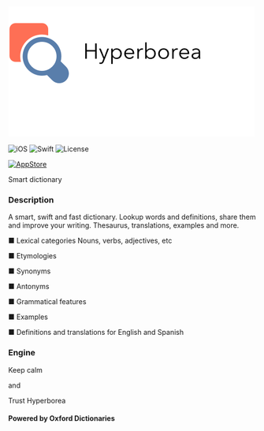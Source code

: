 ![](logo.png)

![iOS](https://img.shields.io/badge/iOS-9.0%2B-blue.svg) 
![Swift](https://img.shields.io/badge/Swift-3.1-blue.svg)
![License](https://img.shields.io/github/license/lexrus/VPNOn.svg?style=flat)    

[<img src="https://cloud.githubusercontent.com/assets/219689/5575342/963e0ee8-9013-11e4-8091-7ece67d64729.png" height="32" alt="AppStore"/>](https://itunes.apple.com/uk/app/hyperborea/id1182551703)

Smart dictionary

### Description
A smart, swift and fast dictionary.
Lookup words and definitions, share them and improve your writing.
Thesaurus, translations, examples and more.

■ Lexical categories
Nouns, verbs, adjectives, etc

■ Etymologies

■ Synonyms

■ Antonyms

■ Grammatical features

■ Examples

■ Definitions and translations for English and Spanish

### Engine
Keep calm

and

Trust Hyperborea


#### Powered by Oxford Dictionaries
